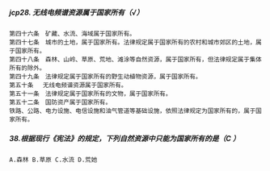 ##### jcp28. 无线电频谱资源属于国家所有（√）
    第四十六条　矿藏、水流、海域属于国家所有。
    第四十七条　城市的土地，属于国家所有。法律规定属于国家所有的农村和城市郊区的土地，属于国家所有。
    第四十八条　森林、山岭、草原、荒地、滩涂等自然资源，属于国家所有，但法律规定属于集体所有的除外。
    第四十九条　法律规定属于国家所有的野生动植物资源，属于国家所有。
    第五十条　 无线电频谱资源属于国家所有。
    第五十一条　法律规定属于国家所有的文物，属于国家所有。
    第五十二条　国防资产属于国家所有。
    铁路、公路、电力设施、电信设施和油气管道等基础设施，依照法律规定为国家所有的，属于国家所有。

    
##### 38.根据现行《宪法》的规定，下列自然资源中只能为国家所有的是（C ）
    A.森林 B.草原 C.水流 D.荒她







    